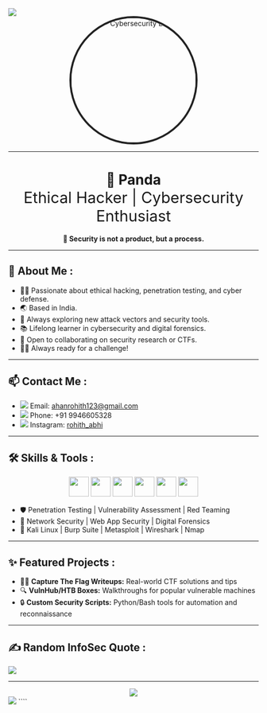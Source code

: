 <img src="https://capsule-render.vercel.app/api?type=waving&height=100&color=0f0f0f" />

<div align="center">
  <img src="https://i.imgur.com/5Qy9C4V.png" alt="Panda - Cybersecurity Enthusiast" width="250" style="border-radius:50%;border:4px solid #222;" />
</div>
<hr>

<h1 align="center"> 🐼 Panda <br>
  <span style="font-size:1.1em;font-weight:400;">Ethical Hacker | Cybersecurity Enthusiast</span>
</h1>

<p align="center">
  <b>🔐 Security is not a product, but a process.</b>
</p>

---

<h2> 💫 About Me : </h2>

- 🏴‍☠️ Passionate about ethical hacking, penetration testing, and cyber defense.
- 🌏 Based in India.
- 💬 Always exploring new attack vectors and security tools.
- 📚 Lifelong learner in cybersecurity and digital forensics.
- 🤝 Open to collaborating on security research or CTFs.
- 🧑‍💻 Always ready for a challenge!

---

<h2> 📫 Contact Me : </h2>

- <img src="https://img.icons8.com/ios-filled/18/000000/email-open.png"/> Email: ahanrohith123@gmail.com  
- <img src="https://img.icons8.com/ios-filled/18/000000/phone.png"/> Phone: +91 9946605328  
- <img src="https://img.icons8.com/ios-filled/18/000000/instagram-new.png"/> Instagram: [rohith_abhi](https://instagram.com/rohith_abhi)

---

<h2> 🛠️ Skills & Tools : </h2>

<p align="center">
  <img src="https://skillicons.dev/icons?i=linux,python,bash,git,github,docker" height="40" />
  <img src="https://skillicons.dev/icons?i=aws" height="40" />
  <img src="https://skillicons.dev/icons?i=kubernetes" height="40" />
  <img src="https://skillicons.dev/icons?i=jenkins" height="40" />
  <img src="https://skillicons.dev/icons?i=ansible" height="40" />
  <img src="https://skillicons.dev/icons?i=java" height="40" />
</p>

- 🛡️ Penetration Testing | Vulnerability Assessment | Red Teaming
- 🔗 Network Security | Web App Security | Digital Forensics
- 🧰 Kali Linux | Burp Suite | Metasploit | Wireshark | Nmap

---

<h2> ✨ Featured Projects :</h2>

- 🕵️‍♂️ **Capture The Flag Writeups:** Real-world CTF solutions and tips  
- 🔍 **VulnHub/HTB Boxes:** Walkthroughs for popular vulnerable machines  
- 🔒 **Custom Security Scripts:** Python/Bash tools for automation and reconnaissance

---

<h2> ✍️ Random InfoSec Quote :</h2>

![](https://quotes-github-readme.vercel.app/api?type=horizontal&theme=dark)

---

<div align="center">
  <img src="https://visitor-badge.laobi.icu/badge?page_id=rohithahan.rohithahan&left_color=grey&right_color=black" />
</div>

<img src="https://capsule-render.vercel.app/api?type=waving&height=100&color=0f0f0f&section=footer" />
````
